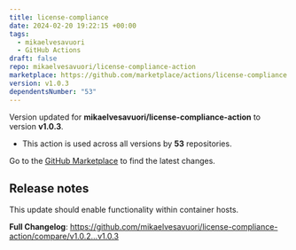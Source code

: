 ```yaml
---
title: license-compliance
date: 2024-02-20 19:22:15 +00:00
tags:
  - mikaelvesavuori
  - GitHub Actions
draft: false
repo: mikaelvesavuori/license-compliance-action
marketplace: https://github.com/marketplace/actions/license-compliance
version: v1.0.3
dependentsNumber: "53"
---
```



Version updated for **mikaelvesavuori/license-compliance-action** to version **v1.0.3**.
- This action is used across all versions by **53** repositories.

Go to the [GitHub Marketplace](https://github.com/marketplace/actions/license-compliance) to find the latest changes.

## Release notes

This update should enable functionality within container hosts.

**Full Changelog**: https://github.com/mikaelvesavuori/license-compliance-action/compare/v1.0.2...v1.0.3
